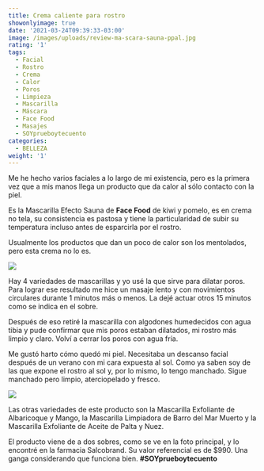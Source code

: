 ```yaml
---
title: Crema caliente para rostro
showonlyimage: true
date: '2021-03-24T09:39:33-03:00'
image: /images/uploads/review-ma-scara-sauna-ppal.jpg
rating: '1'
tags:
  - Facial
  - Rostro
  - Crema
  - Calor
  - Poros
  - Limpieza
  - Mascarilla
  - Máscara
  - Face Food
  - Masajes
  - SOYprueboytecuento
categories:
  - BELLEZA
weight: '1'
---
```

Me he hecho varios faciales a lo largo de mi existencia, pero es la primera vez que a mis manos llega un producto que da calor al sólo contacto con la piel.

<!--more-->

Es la Mascarilla Efecto Sauna de **Face Food** de kiwi y pomelo, es en crema no tela, su consistencia es pastosa y tiene la particularidad de subir su temperatura incluso antes de esparcirla por el rostro.



Usualmente los productos que dan un poco de calor son los mentolados, pero esta crema no lo es. 





![](/images/uploads/review-ma-scarasauna-con-.jpg)



Hay 4 variedades de mascarillas y yo usé la que sirve para dilatar poros. Para lograr ese resultado me hice un masaje lento y con movimientos circulares durante 1 minutos más o menos. La dejé actuar otros 15 minutos como se indica en el sobre.



Después de eso retiré la mascarilla con algodones humedecidos con agua tibia y pude confirmar que mis poros estaban dilatados, mi rostro más limpio y claro. Volví a cerrar los poros con agua fría. 



Me gustó harto cómo quedó mi piel. Necesitaba un descanso facial después de un verano con mi cara expuesta al sol. Como ya saben soy de las que expone el rostro al sol y, por lo mismo, lo tengo manchado. Sigue manchado pero limpio, aterciopelado y fresco.

![](/images/uploads/review-ma-scara-sauna-sin.jpg)



Las otras variedades de este producto son la Mascarilla Exfoliante de  Albaricoque y Mango, la Mascarilla Limpiadora de Barro del Mar Muerto y la Mascarilla Exfoliante de Aceite de Palta y Nuez.



El producto viene de a dos sobres, como se ve en la foto principal, y lo encontré en la farmacia Salcobrand. Su valor referencial es de $990. Una ganga considerando que funciona bien. **\#SOYprueboytecuento**
